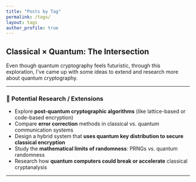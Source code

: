 ```yaml
---
title: "Posts by Tag"
permalink: /tags/
layout: tags
author_profile: true
---
```



## Classical × Quantum: The Intersection

Even though quantum cryptography feels futuristic, through this exploration, I've came up with some ideas to extend and research more about quantum cryptography. 

---

### 🧪 Potential Research / Extensions

- Explore **post-quantum cryptographic algorithms** (like lattice-based or code-based encryption)
- Compare **error correction** methods in classical vs. quantum communication systems
- Design a hybrid system that **uses quantum key distribution to secure classical encryption**
- Study the **mathematical limits of randomness**: PRNGs vs. quantum randomness
- Research how **quantum computers could break or accelerate** classical cryptanalysis

---
